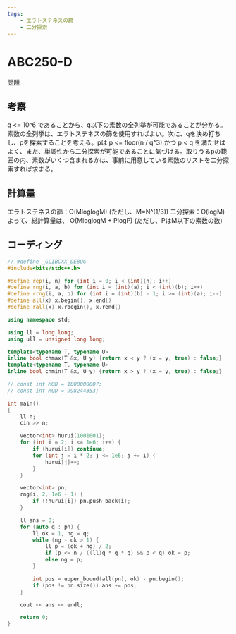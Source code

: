 ```yaml
---
tags:
    - エラトステネスの篩
    - 二分探索
---
```


# ABC250-D

[問題](https://atcoder.jp/contests/abc250/tasks/abc250_d)

## 考察

q <= 10^6 であることから、q以下の素数の全列挙が可能であることが分かる。素数の全列挙は、エラトステネスの篩を使用すればよい。次に、qを決め打ちし、pを探索することを考える。pは
p <= floor(n / q^3)
かつ
p < q
を満たせばよく、また、単調性から二分探索が可能であることに気づける。取りうるpの範囲の内、素数がいくつ含まれるかは、事前に用意している素数のリストを二分探索すれば求まる。

## 計算量

エラトステネスの篩：O(MloglogM) (ただし、M=N^(1/3))
二分探索：O(logM)
よって、総計算量は、
O(MloglogM + PlogP) (ただし、PはM以下の素数の数)

## コーディング

```cpp
// #define _GLIBCXX_DEBUG
#include<bits/stdc++.h>

#define rep(i, n) for (int i = 0; i < (int)(n); i++)
#define rng(i, a, b) for (int i = (int)(a); i < (int)(b); i++)
#define rrng(i, a, b) for (int i = (int)(b) - 1; i >= (int)(a); i--)
#define all(x) x.begin(), x.end()
#define rall(x) x.rbegin(), x.rend()

using namespace std;

using ll = long long;
using ull = unsigned long long;

template<typename T, typename U>
inline bool chmax(T &x, U y) {return x < y ? (x = y, true) : false;}
template<typename T, typename U>
inline bool chmin(T &x, U y) {return x > y ? (x = y, true) : false;}

// const int MOD = 1000000007;
// const int MOD = 998244353;

int main()
{
    ll n;
    cin >> n;

    vector<int> hurui(1001001);
    for (int i = 2; i <= 1e6; i++) {
        if (hurui[i]) continue;
        for (int j = i * 2; j <= 1e6; j += i) {
            hurui[j]++;
        }
    }

    vector<int> pn;
    rng(i, 2, 1e6 + 1) {
        if (!hurui[i]) pn.push_back(i);
    }

    ll ans = 0;
    for (auto q : pn) {
        ll ok = 1, ng = q;
        while (ng - ok > 1) {
            ll p = (ok + ng) / 2;
            if (p <= n / ((ll)q * q * q) && p < q) ok = p;
            else ng = p;
        }

        int pos = upper_bound(all(pn), ok) - pn.begin();
        if (pos != pn.size()) ans += pos;
    }

    cout << ans << endl;

    return 0;
}
```

